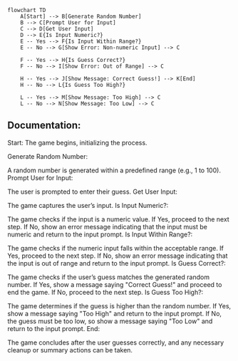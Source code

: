 ```mermaid
flowchart TD
    A[Start] --> B[Generate Random Number]
    B --> C[Prompt User for Input]
    C --> D[Get User Input]
    D --> E{Is Input Numeric?}
    E -- Yes --> F{Is Input Within Range?}
    E -- No --> G[Show Error: Non-numeric Input] --> C

    F -- Yes --> H{Is Guess Correct?}
    F -- No --> I[Show Error: Out of Range] --> C

    H -- Yes --> J[Show Message: Correct Guess!] --> K[End]
    H -- No --> L{Is Guess Too High?}
    
    L -- Yes --> M[Show Message: Too High] --> C
    L -- No --> N[Show Message: Too Low] --> C

```
## Documentation:

Start: The game begins, initializing the process.

Generate Random Number:

A random number is generated within a predefined range (e.g., 1 to 100).
Prompt User for Input:

The user is prompted to enter their guess.
Get User Input:

The game captures the user’s input.
Is Input Numeric?:

The game checks if the input is a numeric value.
If Yes, proceed to the next step.
If No, show an error message indicating that the input must be numeric and return to the input prompt.
Is Input Within Range?:

The game checks if the numeric input falls within the acceptable range.
If Yes, proceed to the next step.
If No, show an error message indicating that the input is out of range and return to the input prompt.
Is Guess Correct?:

The game checks if the user’s guess matches the generated random number.
If Yes, show a message saying "Correct Guess!" and proceed to end the game.
If No, proceed to the next step.
Is Guess Too High?:

The game determines if the guess is higher than the random number.
If Yes, show a message saying "Too High" and return to the input prompt.
If No, the guess must be too low, so show a message saying "Too Low" and return to the input prompt.
End:

The game concludes after the user guesses correctly, and any necessary cleanup or summary actions can be taken.